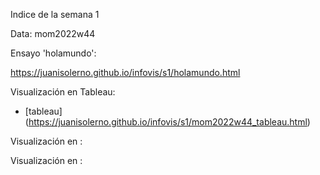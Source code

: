 Indice de la semana 1

Data: mom2022w44

Ensayo 'holamundo': 

https://juanisolerno.github.io/infovis/s1/holamundo.html


Visualización en Tableau:

* [tableau] (https://juanisolerno.github.io/infovis/s1/mom2022w44_tableau.html)



Visualización en :

Visualización en :

